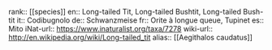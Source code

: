 

rank:: [[species]]
en:: Long-tailed Tit, Long-tailed Bushtit, Long-tailed Bush-tit
it:: Codibugnolo
de:: Schwanzmeise
fr:: Orite à longue queue, Tupinet
es:: Mito
iNat-url:: https://www.inaturalist.org/taxa/7278
wiki-url:: http://en.wikipedia.org/wiki/Long-tailed_tit
alias:: [[Aegithalos caudatus]]
